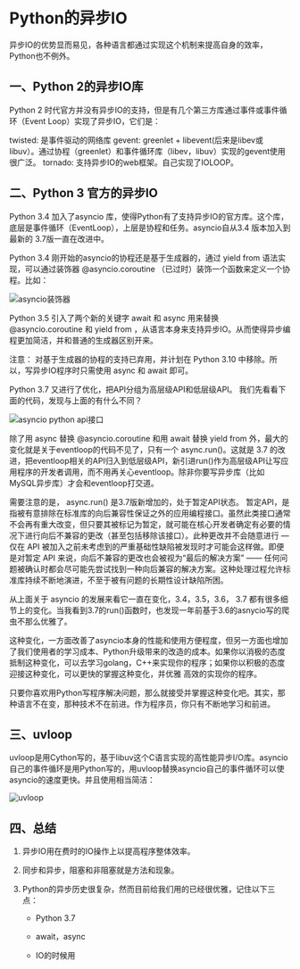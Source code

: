 # Python的异步IO

异步IO的优势显而易见，各种语言都通过实现这个机制来提高自身的效率，Python也不例外。

## 一、Python 2的异步IO库
Python 2 时代官方并没有异步IO的支持，但是有几个第三方库通过事件或事件循环（Event Loop）实现了异步IO，它们是：

twisted: 是事件驱动的网络库
gevent: greenlet + libevent(后来是libev或libuv）。通过协程（greenlet）和事件循环库（libev，libuv）实现的gevent使用很广泛。
tornado: 支持异步IO的web框架。自己实现了IOLOOP。

## 二、Python 3 官方的异步IO

Python 3.4 加入了asyncio 库，使得Python有了支持异步IO的官方库。这个库，底层是事件循环（EventLoop），上层是协程和任务。asyncio自从3.4 版本加入到最新的 3.7版一直在改进中。

Python 3.4 刚开始的asyncio的协程还是基于生成器的，通过 yield from 语法实现，可以通过装饰器 @asyncio.coroutine （已过时）装饰一个函数来定义一个协程。比如：

![asyncio装饰器](I:\笔记\pictures\asyncio.png)

Python 3.5 引入了两个新的关键字 await 和 async 用来替换 @asyncio.coroutine 和 yield from ，从语言本身来支持异步IO。从而使得异步编程更加简洁，并和普通的生成器区别开来。

注意： 对基于生成器的协程的支持已弃用，并计划在 Python 3.10 中移除。所以，写异步IO程序时只需使用 async 和 await 即可。

Python 3.7 又进行了优化，把API分组为高层级API和低层级API。 我们先看看下面的代码，发现与上面的有什么不同？

![asyncio python api接口](I:\笔记\pictures\asyncio-python.png)

除了用 async 替换 @asyncio.coroutine 和用 await 替换 yield from 外，最大的变化就是关于eventloop的代码不见了，只有一个 async.run()。这就是 3.7 的改进，把eventloop相关的API归入到低层级API，新引进run()作为高层级API让写应用程序的开发者调用，而不用再关心eventloop。除非你要写异步库（比如MySQL异步库）才会和eventloop打交道。

需要注意的是， async.run() 是3.7版新增加的，处于暂定API状态。 暂定API，是指被有意排除在标准库的向后兼容性保证之外的应用编程接口。虽然此类接口通常不会再有重大改变，但只要其被标记为暂定，就可能在核心开发者确定有必要的情况下进行向后不兼容的更改（甚至包括移除该接口）。此种更改并不会随意进行 — 仅在 API 被加入之前未考虑到的严重基础性缺陷被发现时才可能会这样做。即便是对暂定 API 来说，向后不兼容的更改也会被视为“最后的解决方案” —— 任何问题被确认时都会尽可能先尝试找到一种向后兼容的解决方案。这种处理过程允许标准库持续不断地演进，不至于被有问题的长期性设计缺陷所困。

从上面关于 asyncio 的发展来看它一直在变化，3.4，3.5，3.6， 3.7 都有很多细节上的变化。当我看到3.7的run()函数时，也发现一年前基于3.6的asnycio写的爬虫不那么优雅了。

这种变化，一方面改善了asyncio本身的性能和使用方便程度，但另一方面也增加了我们使用者的学习成本、Python升级带来的改造的成本。如果你以消极的态度抵制这种变化，可以去学习golang，C++来实现你的程序；如果你以积极的态度迎接这种变化，可以更快的掌握这种变化，并优雅 高效的实现你的程序。

只要你喜欢用Python写程序解决问题，那么就接受并掌握这种变化吧。其实，那种语言不在变，那种技术不在前进。作为程序员，你只有不断地学习和前进。

## 三、uvloop

uvloop是用Cython写的，基于libuv这个C语言实现的高性能异步I/O库。asyncio自己的事件循环是用Python写的，用uvloop替换asyncio自己的事件循环可以使asyncio的速度更快。并且使用相当简洁：

![uvloop](I:\笔记\pictures\uvloop.png)

## 四、总结
1. 异步IO用在费时的IO操作上以提高程序整体效率。

2. 同步和异步，阻塞和非阻塞就是方法和现象。

3. Python的异步历史很复杂，然而目前给我们用的已经很优雅，记住以下三点：

   - Python 3.7

   - await，async
   - IO的时候用

